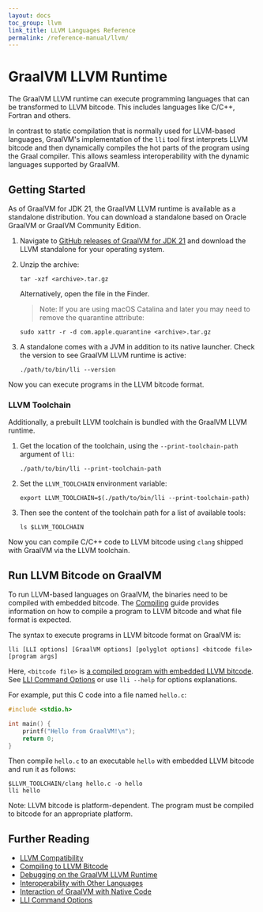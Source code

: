 ```yaml
---
layout: docs
toc_group: llvm
link_title: LLVM Languages Reference
permalink: /reference-manual/llvm/
---
```

# GraalVM LLVM Runtime

The GraalVM LLVM runtime can execute programming languages that can be transformed to LLVM bitcode.
This includes languages like C/C++, Fortran and others.

In contrast to static compilation that is normally used for LLVM-based languages, GraalVM's implementation of the `lli` tool first interprets LLVM bitcode and then dynamically compiles the hot parts of the program using the Graal compiler.
This allows seamless interoperability with the dynamic languages supported by GraalVM.

## Getting Started

As of GraalVM for JDK 21, the GraalVM LLVM runtime is available as a standalone distribution. 
You can download a standalone based on Oracle GraalVM or GraalVM Community Edition. 

1. Navigate to [GitHub releases of GraalVM for JDK 21](https://github.com/graalvm/graalvm-ce-builds/releases) and download the LLVM standalone for your operating system. 

2. Unzip the archive:
   ```shell
   tar -xzf <archive>.tar.gz
   ```
   Alternatively, open the file in the Finder.
   > Note: If you are using macOS Catalina and later you may need to remove the quarantine attribute:
    ```shell
    sudo xattr -r -d com.apple.quarantine <archive>.tar.gz
    ```

3. A standalone comes with a JVM in addition to its native launcher. Check the version to see GraalVM LLVM runtime is active:
    ```shell
    ./path/to/bin/lli --version
    ```

Now you can execute programs in the LLVM bitcode format.

### LLVM Toolchain

Additionally, a prebuilt LLVM toolchain is bundled with the GraalVM LLVM runtime.

1. Get the location of the toolchain, using the `--print-toolchain-path` argument of `lli`:
    ```shell
    ./path/to/bin/lli --print-toolchain-path
    ```

2. Set the `LLVM_TOOLCHAIN` environment variable: 
    ```shell
    export LLVM_TOOLCHAIN=$(./path/to/bin/lli --print-toolchain-path)
    ```

3. Then see the content of the toolchain path for a list of available tools:
    ```shell
    ls $LLVM_TOOLCHAIN
    ```

Now you can compile C/C++ code to LLVM bitcode using `clang` shipped with GraalVM via the LLVM toolchain.

## Run LLVM Bitcode on GraalVM

To run LLVM-based languages on GraalVM, the binaries need to be compiled with embedded bitcode.
The [Compiling](Compiling.md) guide provides information on how to compile a program to LLVM bitcode and what file format is expected.

The syntax to execute programs in LLVM bitcode format on GraalVM is:
```shell
lli [LLI options] [GraalVM options] [polyglot options] <bitcode file> [program args]
```

Here, `<bitcode file>` is [a compiled program with embedded LLVM bitcode](Compiling.md).
See [LLI Command Options](Options.md) or use `lli --help` for options explanations.

For example, put this C code into a file named `hello.c`:
```c
#include <stdio.h>

int main() {
    printf("Hello from GraalVM!\n");
    return 0;
}
```

Then compile `hello.c` to an executable `hello` with embedded LLVM bitcode and run it as follows:
```shell
$LLVM_TOOLCHAIN/clang hello.c -o hello
lli hello
```

Note: LLVM bitcode is platform-dependent.
The program must be compiled to bitcode for an appropriate platform.

## Further Reading

- [LLVM Compatibility](Compatibility.md)
- [Compiling to LLVM Bitcode](Compiling.md)
- [Debugging on the GraalVM LLVM Runtime](Debugging.md)
- [Interoperability with Other Languages](Interoperability.md)
- [Interaction of GraalVM with Native Code](NativeExecution.md)
- [LLI Command Options](Options.md)